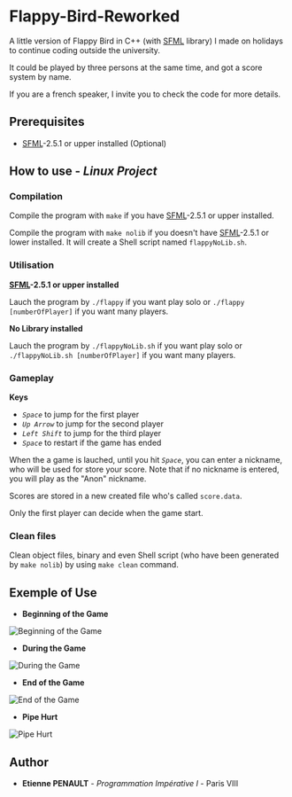 # Flappy-Bird-Reworked
A little version of Flappy Bird in C++ (with [SFML](https://www.sfml-dev.org/) library) I made on holidays to continue coding outside the university.

It could be played by three persons at the same time, and got a score system by name.

If you are a french speaker, I invite you to check the code for more details.

## Prerequisites

- [SFML](https://www.sfml-dev.org/)-2.5.1 or upper installed (Optional)

## How to use - *Linux Project*

### Compilation

Compile the program with ```make``` if you have [SFML](https://www.sfml-dev.org/)-2.5.1 or upper installed.

Compile the program with ```make nolib``` if you doesn't have [SFML](https://www.sfml-dev.org/)-2.5.1 or lower installed. It will create a Shell script named ```flappyNoLib.sh```.

### Utilisation

**[SFML](https://www.sfml-dev.org/)-2.5.1 or upper installed**

Lauch the program by ```./flappy``` if you want play solo or ```./flappy [numberOfPlayer]``` if you want many players.

**No Library installed**

Lauch the program by ```./flappyNoLib.sh``` if you want play solo or ```./flappyNoLib.sh [numberOfPlayer]``` if you want many players.

### Gameplay

**Keys**

- *```Space```* to jump for the first player
- *```Up Arrow```* to jump for the second player
- *```Left Shift```* to jump for the third player
- *```Space```* to restart if the game has ended

When the a game is lauched, until you hit *```Space```*, you can enter a nickname, who will be used for store your score. Note that if no nickname is entered, you will play as the "Anon" nickname.

Scores are stored in a new created file who's called ```score.data```.

Only the first player can decide when the game start.

### Clean files

Clean object files, binary and even Shell script (who have been generated by ```make nolib```) by using ```make clean``` command.

## Exemple of Use

- **Beginning of the Game**

![Beginning of the Game](https://github.com/3t13nn3/Flappy-Bird-Reworked/blob/master/Screen/1.png)

- **During the Game**

![During the Game](https://github.com/3t13nn3/Flappy-Bird-Reworked/blob/master/Screen/2.png)


- **End of the Game**

![End of the Game](https://github.com/3t13nn3/Flappy-Bird-Reworked/blob/master/Screen/3.png)

- **Pipe Hurt**

![Pipe Hurt](https://github.com/3t13nn3/Flappy-Bird-Reworked/blob/master/Screen/4.png)

## Author

* **Etienne PENAULT** - *Programmation Impérative I* - Paris VIII
